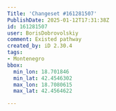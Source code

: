 ```yaml
---
Title: 'Changeset #161281507'
PublishDate: 2025-01-12T17:31:38Z
id: 161281507
user: BorisDobrovolskiy
comment: Existed pathway
created_by: iD 2.30.4
tags:
- Montenegro
bbox:
  min_lon: 18.701846
  min_lat: 42.4546302
  max_lon: 18.7080615
  max_lat: 42.4564622

---
```

